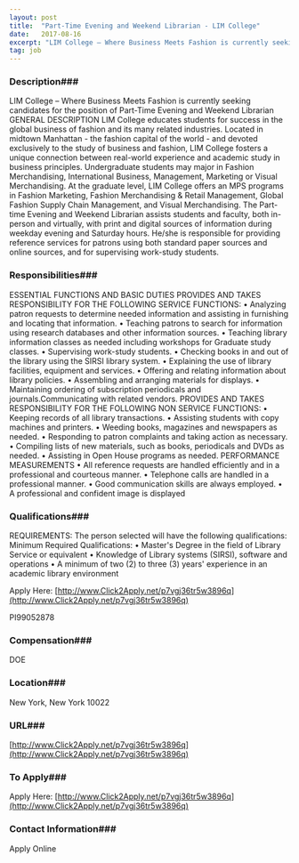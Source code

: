 ```yaml
---
layout: post
title:  "Part-Time Evening and Weekend Librarian - LIM College"
date:   2017-08-16
excerpt: "LIM College – Where Business Meets Fashion is currently seeking candidates for the position of Part-Time Evening and Weekend Librarian GENERAL DESCRIPTION LIM College educates students for success in the global business of fashion and its many related industries. Located in midtown Manhattan - the fashion capital of the world..."
tag: job
---
```


### Description###

LIM College – Where Business Meets Fashion is currently seeking candidates for the position of Part-Time Evening and Weekend Librarian
GENERAL DESCRIPTION
LIM College educates students for success in the global business of fashion and its many related industries. Located in midtown Manhattan - the fashion capital of the world - and devoted exclusively to the study of business and fashion, LIM College fosters a unique connection between real-world experience and academic study in business principles. Undergraduate students may major in Fashion Merchandising, International Business, Management, Marketing or Visual Merchandising. At the graduate level, LIM College offers an MPS programs in Fashion Marketing, Fashion Merchandising & Retail Management, Global Fashion Supply Chain Management, and Visual Merchandising.
The Part-time Evening and Weekend Librarian assists students and faculty, both in-person and virtually, with print and digital sources of information during weekday evening and Saturday hours. He/she is responsible for providing reference services for patrons using both standard paper sources and online sources, and for supervising work-study students.






### Responsibilities###

ESSENTIAL FUNCTIONS AND BASIC DUTIES
PROVIDES AND TAKES RESPONSIBILITY FOR THE FOLLOWING SERVICE FUNCTIONS:
•	Analyzing patron requests to determine needed information and assisting in furnishing and locating that information.
•	Teaching patrons to search for information using research databases and other information sources.
•	Teaching library information classes as needed including workshops for Graduate study classes.
•	Supervising work-study students.
•	Checking books in and out of the library using the SIRSI library system.
•	Explaining the use of library facilities, equipment and services.
•	Offering and relating information about library policies.
•	Assembling and arranging materials for displays.
•	Maintaining ordering of subscription periodicals and journals.Communicating with related vendors.
PROVIDES AND TAKES RESPONSIBILITY FOR THE FOLLOWING NON SERVICE FUNCTIONS:
•	Keeping records of all library transactions.
•	Assisting students with copy machines and printers.
•	Weeding books, magazines and newspapers as needed.
•	Responding to patron complaints and taking action as necessary.
•	Compiling lists of new materials, such as books, periodicals and DVDs as needed.
•	Assisting in Open House programs as needed.
PERFORMANCE MEASUREMENTS
•	All reference requests are handled efficiently and in a professional and courteous manner.
•	Telephone calls are handled in a professional manner.
•	Good communication skills are always employed.
•	A professional and confident image is displayed


### Qualifications###

REQUIREMENTS: The person selected will have the following qualifications:
Minimum Required Qualifications:
•	Master's Degree in the field of Library Service or equivalent
•	Knowledge of Library systems (SIRSI), software and operations
•	A minimum of two (2) to three (3) years' experience in an academic library environment


Apply Here: [http://www.Click2Apply.net/p7vgj36tr5w3896q](http://www.Click2Apply.net/p7vgj36tr5w3896q)
 
PI99052878


### Compensation###

DOE


### Location###

New York, New York 10022


### URL###

[http://www.Click2Apply.net/p7vgj36tr5w3896q](http://www.Click2Apply.net/p7vgj36tr5w3896q)

### To Apply###

Apply Here: [http://www.Click2Apply.net/p7vgj36tr5w3896q](http://www.Click2Apply.net/p7vgj36tr5w3896q)




### Contact Information###

Apply Online

